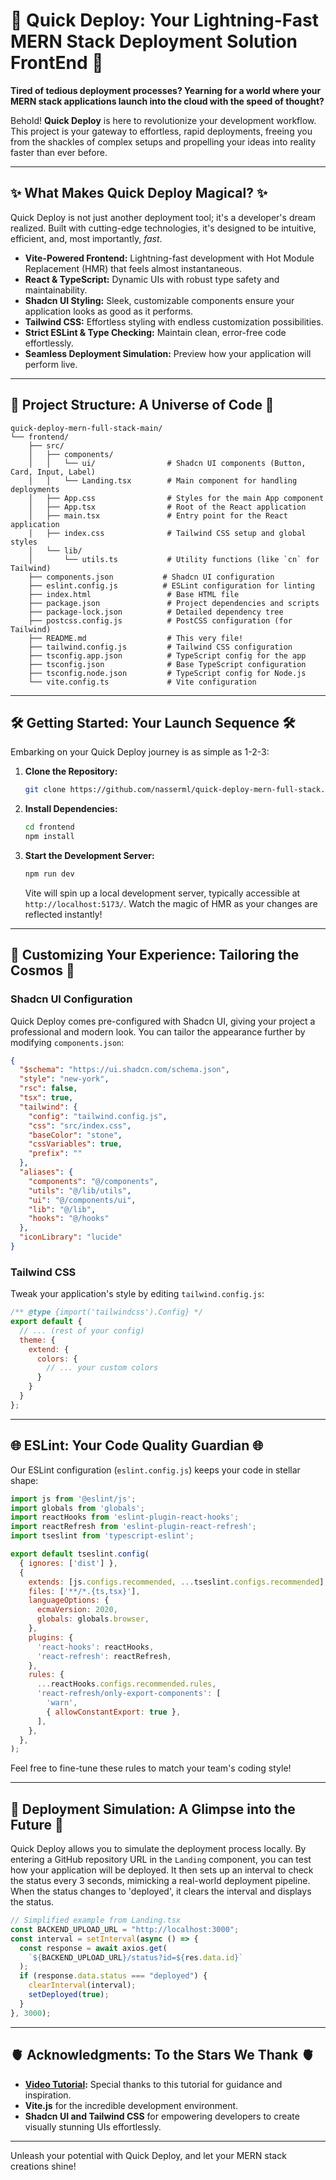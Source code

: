 # 🚀 Quick Deploy: Your Lightning-Fast MERN Stack Deployment Solution FrontEnd 🚀


**Tired of tedious deployment processes? Yearning for a world where your MERN stack applications launch into the cloud with the speed of thought?**

Behold! **Quick Deploy** is here to revolutionize your development workflow. This project is your gateway to effortless, rapid deployments, freeing you from the shackles of complex setups and propelling your ideas into reality faster than ever before.

---

## ✨ What Makes Quick Deploy Magical? ✨

Quick Deploy is not just another deployment tool; it's a developer's dream realized. Built with cutting-edge technologies, it's designed to be intuitive, efficient, and, most importantly, *fast*.

- **Vite-Powered Frontend:** Lightning-fast development with Hot Module Replacement (HMR) that feels almost instantaneous.
- **React & TypeScript:** Dynamic UIs with robust type safety and maintainability.
- **Shadcn UI Styling:** Sleek, customizable components ensure your application looks as good as it performs.
- **Tailwind CSS:** Effortless styling with endless customization possibilities.
- **Strict ESLint & Type Checking:** Maintain clean, error-free code effortlessly.
- **Seamless Deployment Simulation:** Preview how your application will perform live.

---

## 🌠 Project Structure: A Universe of Code 🌠

```
quick-deploy-mern-full-stack-main/
└── frontend/
    ├── src/
    │   ├── components/
    │   │   └── ui/                # Shadcn UI components (Button, Card, Input, Label)
    │   │   └── Landing.tsx        # Main component for handling deployments
    │   ├── App.css                # Styles for the main App component
    │   ├── App.tsx                # Root of the React application
    │   ├── main.tsx               # Entry point for the React application
    │   ├── index.css              # Tailwind CSS setup and global styles
    │   └── lib/
    │       └── utils.ts           # Utility functions (like `cn` for Tailwind)
    ├── components.json           # Shadcn UI configuration
    ├── eslint.config.js          # ESLint configuration for linting
    ├── index.html                 # Base HTML file
    ├── package.json               # Project dependencies and scripts
    ├── package-lock.json          # Detailed dependency tree
    ├── postcss.config.js          # PostCSS configuration (for Tailwind)
    ├── README.md                  # This very file!
    ├── tailwind.config.js         # Tailwind CSS configuration
    ├── tsconfig.app.json          # TypeScript config for the app
    ├── tsconfig.json              # Base TypeScript configuration
    ├── tsconfig.node.json         # TypeScript config for Node.js
    └── vite.config.ts             # Vite configuration
```

---

## 🛠️ Getting Started: Your Launch Sequence 🛠️

Embarking on your Quick Deploy journey is as simple as 1-2-3:

1. **Clone the Repository:**
    ```bash
    git clone https://github.com/nasserml/quick-deploy-mern-full-stack.git
    ```

2. **Install Dependencies:**
    ```bash
    cd frontend
    npm install
    ```

3. **Start the Development Server:**
    ```bash
    npm run dev
    ```
    Vite will spin up a local development server, typically accessible at `http://localhost:5173/`. Watch the magic of HMR as your changes are reflected instantly!

---

## 🎨 Customizing Your Experience: Tailoring the Cosmos 🎨

### Shadcn UI Configuration

Quick Deploy comes pre-configured with Shadcn UI, giving your project a professional and modern look. You can tailor the appearance further by modifying `components.json`:

```json
{
  "$schema": "https://ui.shadcn.com/schema.json",
  "style": "new-york",
  "rsc": false,
  "tsx": true,
  "tailwind": {
    "config": "tailwind.config.js",
    "css": "src/index.css",
    "baseColor": "stone",
    "cssVariables": true,
    "prefix": ""
  },
  "aliases": {
    "components": "@/components",
    "utils": "@/lib/utils",
    "ui": "@/components/ui",
    "lib": "@/lib",
    "hooks": "@/hooks"
  },
  "iconLibrary": "lucide"
}
```

### Tailwind CSS

Tweak your application's style by editing `tailwind.config.js`:

```javascript
/** @type {import('tailwindcss').Config} */
export default {
  // ... (rest of your config)
  theme: {
    extend: {
      colors: {
        // ... your custom colors
      }
    }
  }
};
```

---

## 🌐 ESLint: Your Code Quality Guardian 🌐

Our ESLint configuration (`eslint.config.js`) keeps your code in stellar shape:

```javascript
import js from '@eslint/js';
import globals from 'globals';
import reactHooks from 'eslint-plugin-react-hooks';
import reactRefresh from 'eslint-plugin-react-refresh';
import tseslint from 'typescript-eslint';

export default tseslint.config(
  { ignores: ['dist'] },
  {
    extends: [js.configs.recommended, ...tseslint.configs.recommended],
    files: ['**/*.{ts,tsx}'],
    languageOptions: {
      ecmaVersion: 2020,
      globals: globals.browser,
    },
    plugins: {
      'react-hooks': reactHooks,
      'react-refresh': reactRefresh,
    },
    rules: {
      ...reactHooks.configs.recommended.rules,
      'react-refresh/only-export-components': [
        'warn',
        { allowConstantExport: true },
      ],
    },
  },
);
```

Feel free to fine-tune these rules to match your team's coding style!

---

## 🚀 Deployment Simulation: A Glimpse into the Future 🚀

Quick Deploy allows you to simulate the deployment process locally. By entering a GitHub repository URL in the `Landing` component, you can test how your application will be deployed. It then sets up an interval to check the status every 3 seconds, mimicking a real-world deployment pipeline. When the status changes to 'deployed', it clears the interval and displays the status.

```typescript
// Simplified example from Landing.tsx
const BACKEND_UPLOAD_URL = "http://localhost:3000";
const interval = setInterval(async () => {
  const response = await axios.get(
    `${BACKEND_UPLOAD_URL}/status?id=${res.data.id}`
  );
  if (response.data.status === "deployed") {
    clearInterval(interval);
    setDeployed(true);
  }
}, 3000);
```

---

## 🫀 Acknowledgments: To the Stars We Thank 🫀

- **[Video Tutorial](https://www.youtube.com/watch?v=c8_tafixiAs&list=PLVKLWop9wWA8rdaNPIsG6r4a6QZClCH-M&index=5):** Special thanks to this tutorial for guidance and inspiration.
- **Vite.js** for the incredible development environment.
- **Shadcn UI and Tailwind CSS** for empowering developers to create visually stunning UIs effortlessly.

---

Unleash your potential with Quick Deploy, and let your MERN stack creations shine!

